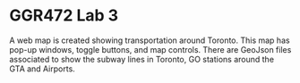 # GGR472 Lab 3
A web map is created showing transportation around Toronto. This map has pop-up windows, toggle buttons, and map controls. There are GeoJson files associated to show the subway lines in Toronto, GO stations around the GTA and Airports.
